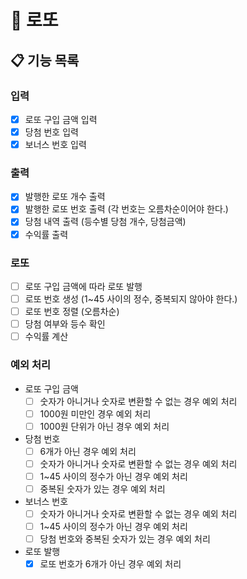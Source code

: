 # 🎰 로또

## 📋 기능 목록

### 입력

- [x] 로또 구입 금액 입력
- [x] 당첨 번호 입력
- [x] 보너스 번호 입력

### 출력

- [x] 발행한 로또 개수 출력
- [x] 발행한 로또 번호 출력 (각 번호는 오름차순이어야 한다.)
- [x] 당첨 내역 출력 (등수별 당첨 개수, 당첨금액)
- [x] 수익률 출력

### 로또

- [ ] 로또 구입 금액에 따라 로또 발행
- [ ] 로또 번호 생성 (1~45 사이의 정수, 중복되지 않아야 한다.)
- [ ] 로또 번호 정렬 (오름차순)
- [ ] 당첨 여부와 등수 확인
- [ ] 수익률 계산

### 예외 처리

- 로또 구입 금액
  - [ ] 숫자가 아니거나 숫자로 변환할 수 없는 경우 예외 처리
  - [ ] 1000원 미만인 경우 예외 처리
  - [ ] 1000원 단위가 아닌 경우 예외 처리
- 당첨 번호
  - [ ] 6개가 아닌 경우 예외 처리
  - [ ] 숫자가 아니거나 숫자로 변환할 수 없는 경우 예외 처리
  - [ ] 1~45 사이의 정수가 아닌 경우 예외 처리
  - [ ] 중복된 숫자가 있는 경우 예외 처리
- 보너스 번호
  - [ ] 숫자가 아니거나 숫자로 변환할 수 없는 경우 예외 처리
  - [ ] 1~45 사이의 정수가 아닌 경우 예외 처리
  - [ ] 당첨 번호와 중복된 숫자가 있는 경우 예외 처리
- 로또 발행
  - [x] 로또 번호가 6개가 아닌 경우 예외 처리
